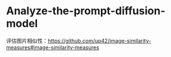 # Analyze-the-prompt-diffusion-model
评估图片相似性：https://github.com/up42/image-similarity-measures#image-similarity-measures
